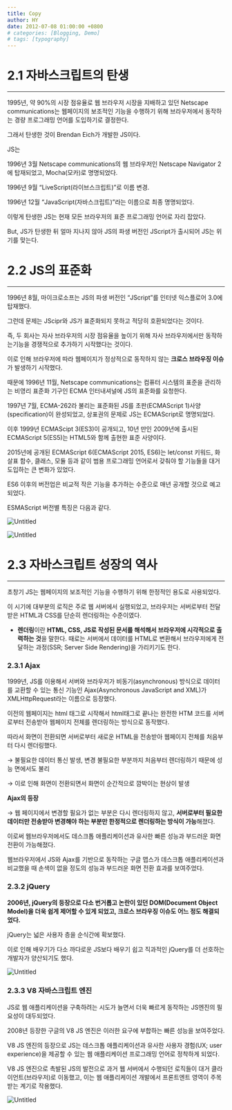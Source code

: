 ```yaml
---
title: Copy
author: HY
date: 2012-07-08 01:00:00 +0800
# categories: [Blogging, Demo]
# tags: [typography]
---
```


# 2.1 자바스크립트의 탄생

---

1995년, 약 90%의 시장 점유율로 웹 브라우저 시장을 지배하고 있던 Netscape communications는 웹페이지의 보조적인 기능을 수행하기 위해 브라우저에서 동작하는 경량 프로그래밍 언어를 도입하기로 결정한다.

그래서 탄생한 것이 Brendan Eich가 개발한 JS이다.

JS는

1996년 3월 Netscape communications의 웹 브라우저인 Netscape Navigator 2에 탑재되었고, Mocha(모카)로 명명되었다.

1996년 9월 “LiveScript(라이브스크립트)”로 이름 변경.

1996년 12월 “JavaScript(자바스크립트)”라는 이름으로 최종 명명되었다.

이렇게 탄생한 JS는 현재 모든 브라우저의 표준 프로그래밍 언어로 자리 잡았다.

But, JS가 탄생한 뒤 얼마 지나지 않아 JS의 파생 버전인 JScript가 출시되어 JS는 위기를 맞는다.

# 2.2 JS의 표준화

---

1996년 8월, 마이크로소프는 JS의 파생 버전인 “JScript”를 인터넷 익스플로어 3.0에 탑재했다.

그런데 문제는 JScipr와 JS가 표준화되지 못하고 적당히 호환되었다는 것이다.

즉, 두 회사는 자사 브라우저의 시장 점유율을 높이기 위해 자사 브라우저에서만 동작하는기능을 경쟁적으로 추가하기 시작했다는 것이다.

이로 인해 브라우저에 따라 웹페이지가 정상적으로 동작하지 않는 **크로스 브라우징 이슈**가 발생하기 시작했다.

때문에 1996년 11월, Netscape communications는 컴퓨터 시스템의 표준을 관리하는 비영리 표준화 기구인 ECMA 인터내셔널에 JS의 표준화를 요청한다.

1997년 7월, ECMA-262라 불리는 표준화된 JS를 초판(ECMAScript 1)사양(specification)이 완성되었고, 상표권의 문제로 JS는 ECMAScript로 명명되었다.

이후 1999년 ECMAScipt 3(ES3)이 공개되고, 10년 만인 2009년에 출시된 ECMAScript 5(ES5)는 HTML5와 함께 출현한 표준 사양이다.

2015년에 공개된 ECMAScript 6(ECMAScript 2015, ES6)는 let/const 키워드, 화살표 함수, 클래스, 모듈 등과 같이 범용 프로그래밍 언어로서 갖춰야 할 기능들을 대거 도입하는 큰 변화가 있었다.

ES6 이후의 버전업은 비교적 작은 기능을 추가하는 수준으로 매년 공개할 것으로 예고되었다.

ESMAScript 버전별 특징은 다음과 같다.

![Untitled](https://s3-us-west-2.amazonaws.com/secure.notion-static.com/111ca2a9-d188-42fa-b105-aaed41cb83b0/Untitled.png)

![Untitled](https://s3-us-west-2.amazonaws.com/secure.notion-static.com/6c77809b-391e-4e6d-b6d4-78108776aa1b/Untitled.png)

# 2.3 자바스크립트 성장의 역사

---

초창기 JS는 웹페이지의 보조적인 기능을 수행하기 위해 한정적인 용도로 사용되었다.

이 시기에 대부분의 로직은 주로 웹 서버에서 실행되었고, 브라우저는 서버로부터 전달받은 HTML과 CSS를 단순히 렌더링하는 수준이였다.

- **렌더링**이란 **HTML, CSS, JS로 작성된 문서를 해석해서 브라우저에 시각적으로 출력하는 것**을 말한다. 때로는 서버에서 데이터를 HTML로 변환해서 브라우저에게 전달하는 과정(SSR; Server Side Rendering)을 가리키기도 한다.

### 2.3.1 Ajax

1999년, JS를 이용해서 서버와 브라우저가 비동기(asynchronous) 방식으로 데이터를 교환할 수 있는 통신 기능인 Ajax(Asynchronous JavaScript and XML)가 XMLHttpRequest라는 이름으로 등장했다.

이전의 웹페이지는 html 태그로 시작해서 html태그로 끝나는 완전한 HTM 코드를 서버로부터 전송받아 웹페이지 전체를 렌더링하는 방식으로 동작했다.

따라서 화면이 전환되면 서버로부터 새로운 HTML을 전송받아 웹페이지 전체를 처음부터 다시 렌더링했다.

→ 불필요한 데이터 통신 발생, 변경 불필요한 부분까지 처음부터 렌더링하기 때문에 성능 면에서도 불리

→ 이로 인해 화면이 전환되면서 화면이 순간적으로 깜박이는 현상이 발생

**Ajax의 등장**

→ 웹 페이지에서 변경할 필요가 없는 부분은 다시 렌더링하지 않고, **서버로부터 필요한 데이터만 전송받아 변경해야 하는 부분만 한정적으로 렌더링하는 방식이 가능**해졌다.

이로써 웹브라우저에서도 데스크톱 애플리케이션과 유사한 빠른 성능과 부드러운 화면전환이 가능해졌다. 

웹브라우저에서 JS와 Ajax를 기반으로 동작하는 구글 맵스가 데스크톱 애플리케이션과 비교했을 때 손색이 없을 정도의 성능과 부드러운 화면 전환 효과를 보여주었다.

### 2.3.2 jQuery

**2006년, jQuery의 등장으로 다소 번거롭고 논란이 있던 DOM(Document Object Model)을 더욱 쉽게 제어할 수 있게 되었고, 크로스 브라우징 이슈도 어느 정도 해결되었다.**

jQuery는 넓은 사용자 층을 순식간에 확보했다.

이로 인해 배우기가 다소 까다로운 JS보다 배우기 쉽고 직과적인 jQuery를 더 선호하는 개발자가 양산되기도 했다.

![Untitled](https://s3-us-west-2.amazonaws.com/secure.notion-static.com/0010f801-4276-4119-afdb-c730d7c1c6ca/Untitled.png)

### 2.3.3 V8 자바스크립트 엔진

JS로 웹 애플리케이션을 구축하려는 시도가 늘면서 더욱 빠르게 동작하는 JS엔진의 필요성이 대두되었다.

2008년 등장한 구글의 V8 JS 엔진은 이러한 요구에 부합하는 빠른 성능을 보여주었다. 

V8 JS 엔진의 등장으로 JS는 데스크톱 애플리케이션과 유사한 사용자 경험(UX; user experience)을 제공할 수 있는 웹 애플리케이션 프로그래밍 언어로 정착하게 되었다.

V8 JS 엔진으로 촉발된 JS의 발전으로 과거 웹 서버에서 수행되던 로직들이 대거 클라이언트(브라우저)로 이동했고, 이는 웹 애플리케이션 개발에서 프론트엔트 영역이 주목받는 계기로 작용했다.

![Untitled](https://s3-us-west-2.amazonaws.com/secure.notion-static.com/937f591e-96ae-4013-9a9e-9c476bedc15a/Untitled.png)